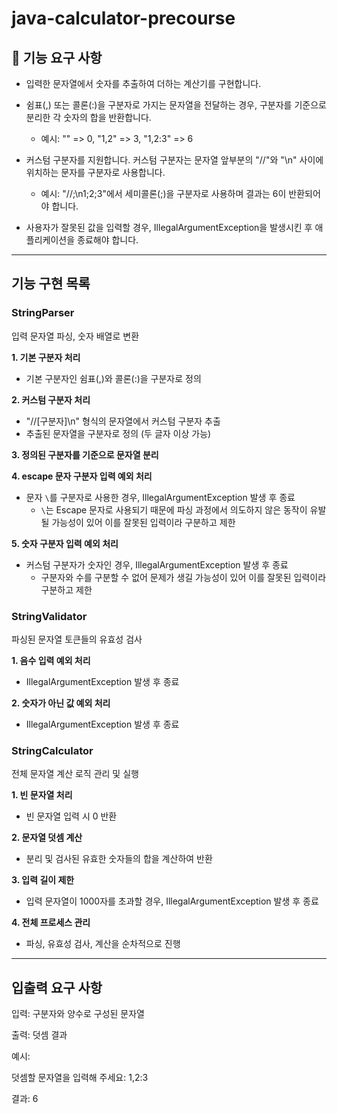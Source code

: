 # java-calculator-precourse

## 🚀 기능 요구 사항
- 입력한 문자열에서 숫자를 추출하여 더하는 계산기를 구현합니다.

- 쉼표(,) 또는 콜론(:)을 구분자로 가지는 문자열을 전달하는 경우, 구분자를 기준으로 분리한 각 숫자의 합을 반환합니다.

  - 예시: "" => 0, "1,2" => 3, "1,2:3" => 6
 
- 커스텀 구분자를 지원합니다. 커스텀 구분자는 문자열 앞부분의 "//"와 "\n" 사이에 위치하는 문자를 구분자로 사용합니다.

  - 예시: "//;\n1;2;3"에서 세미콜론(;)을 구분자로 사용하며 결과는 6이 반환되어야 합니다.
 
- 사용자가 잘못된 값을 입력할 경우, IllegalArgumentException을 발생시킨 후 애플리케이션을 종료해야 합니다.


***

## 기능 구현 목록
### StringParser
입력 문자열 파싱, 숫자 배열로 변환

**1. 기본 구분자 처리**
  - 기본 구분자인 쉼표(,)와 콜론(:)을 구분자로 정의

**2. 커스텀 구분자 처리**
  - "//[구분자]\n" 형식의 문자열에서 커스텀 구분자 추출
  - 추출된 문자열을 구분자로 정의 (두 글자 이상 가능)

**3. 정의된 구분자를 기준으로 문자열 분리**

**4. escape 문자 구분자 입력 예외 처리**
  - 문자 `\`를 구분자로 사용한 경우, IllegalArgumentException 발생 후 종료
    - `\`는 Escape 문자로 사용되기 때문에 파싱 과정에서 의도하지 않은 동작이 유발될 가능성이 있어 이를 잘못된 입력이라 구분하고 제한

**5. 숫자 구분자 입력 예외 처리**
  - 커스텀 구분자가 숫자인 경우, IllegalArgumentException 발생 후 종료
    - 구분자와 수를 구분할 수 없어 문제가 생길 가능성이 있어 이를 잘못된 입력이라 구분하고 제한

### StringValidator
파싱된 문자열 토큰들의 유효성 검사

**1. 음수 입력 예외 처리**
  -  IllegalArgumentException 발생 후 종료

**2. 숫자가 아닌 값 예외 처리**
  -  IllegalArgumentException 발생 후 종료


### StringCalculator
전체 문자열 계산 로직 관리 및 실행

**1. 빈 문자열 처리**
  - 빈 문자열 입력 시 0 반환

**2. 문자열 덧셈 계산**
  - 분리 및 검사된 유효한 숫자들의 합을 계산하여 반환

**3. 입력 길이 제한**
- 입력 문자열이 1000자를 초과할 경우, IllegalArgumentException 발생 후 종료

**4. 전체 프로세스 관리**
- 파싱, 유효성 검사, 계산을 순차적으로 진행


***


## 입출력 요구 사항
입력: 구분자와 양수로 구성된 문자열

출력: 덧셈 결과

예시: 

덧셈할 문자열을 입력해 주세요: 1,2:3

결과: 6

